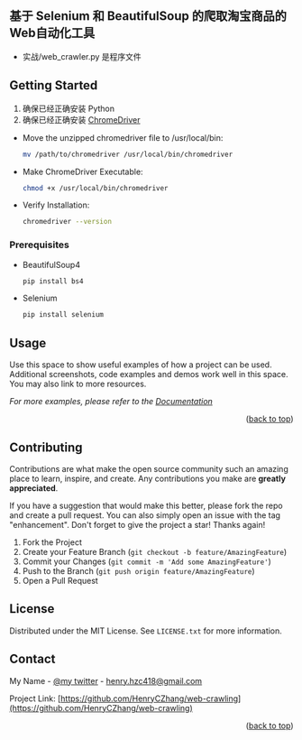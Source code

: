 <!-- ABOUT THE PROJECT -->
## 基于 Selenium 和 BeautifulSoup 的爬取淘宝商品的Web自动化工具

* 实战/web_crawler.py 是程序文件

<!-- GETTING STARTED -->
## Getting Started

1. 确保已经正确安装 Python
2. 确保已经正确安装 [ChromeDriver](https://googlechromelabs.github.io/chrome-for-testing/)

* Move the unzipped chromedriver file to /usr/local/bin:
  ```sh
  mv /path/to/chromedriver /usr/local/bin/chromedriver
  ```

* Make ChromeDriver Executable:
  ```sh
  chmod +x /usr/local/bin/chromedriver
  ```

* Verify Installation:
  ```sh
  chromedriver --version
  ```


### Prerequisites


* BeautifulSoup4
  ```sh
  pip install bs4
  ```

* Selenium
  ```sh
  pip install selenium
  ```

<!-- USAGE EXAMPLES -->
## Usage

Use this space to show useful examples of how a project can be used. Additional screenshots, code examples and demos work well in this space. You may also link to more resources.

_For more examples, please refer to the [Documentation](https://example.com)_

<p align="right">(<a href="#readme-top">back to top</a>)</p>


<!-- CONTRIBUTING -->
## Contributing

Contributions are what make the open source community such an amazing place to learn, inspire, and create. Any contributions you make are **greatly appreciated**.

If you have a suggestion that would make this better, please fork the repo and create a pull request. You can also simply open an issue with the tag "enhancement".
Don't forget to give the project a star! Thanks again!

1. Fork the Project
2. Create your Feature Branch (`git checkout -b feature/AmazingFeature`)
3. Commit your Changes (`git commit -m 'Add some AmazingFeature'`)
4. Push to the Branch (`git push origin feature/AmazingFeature`)
5. Open a Pull Request

<!-- LICENSE -->
## License

Distributed under the MIT License. See `LICENSE.txt` for more information.


<!-- CONTACT -->
## Contact

My Name - [@my twitter](https://x.com/HenryZhang42437) - henry.hzc418@gmail.com

Project Link: [https://github.com/HenryCZhang/web-crawling](https://github.com/HenryCZhang/web-crawling) 

<p align="right">(<a href="#readme-top">back to top</a>)</p>
